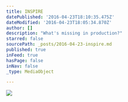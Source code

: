 ```yaml
---
title: INSPIRE
datePublished: '2016-04-23T18:10:35.475Z'
dateModified: '2016-04-23T18:05:34.870Z'
author: []
description: "What's missing in production?"
starred: false
sourcePath: _posts/2016-04-23-inspire.md
published: true
inFeed: true
hasPage: false
inNav: false
_type: MediaObject

---
```

![](https://the-grid-user-content.s3-us-west-2.amazonaws.com/195df4bc-d294-4173-9181-9535b62cc540.jpg)